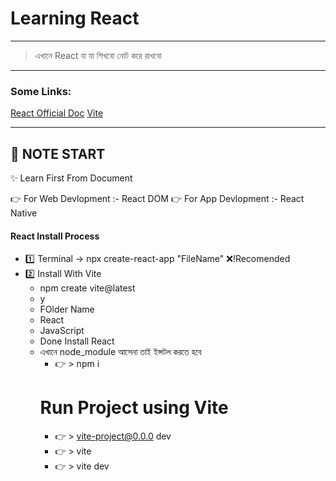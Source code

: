 # Learning React

---

> এখানে React যা যা শিখবো নোট করে রাখবো

---

### Some Links:

[React Official Doc](https://react.dev/)
[Vite](https://vitejs.dev/guide/)

---

## 📝 NOTE START

✨ Learn First From Document

👉 For Web Devlopment :- React DOM
👉 For App Devlopment :- React Native

#### React Install Process

- 1️⃣ Terminal -> npx create-react-app "FileName" ❌!Recomended
- 2️⃣ Install With Vite
  - npm create vite@latest
  - y
  - FOlder Name
  - React
  - JavaScript
  - Done Install React
  - এখানে node_module আসেনা তাই ইন্সটল করতে হবে
    - 👉 > npm i
    # Run Project using Vite
    - 👉 > vite-project@0.0.0 dev
    - 👉 > vite
    - 👉 > vite dev
